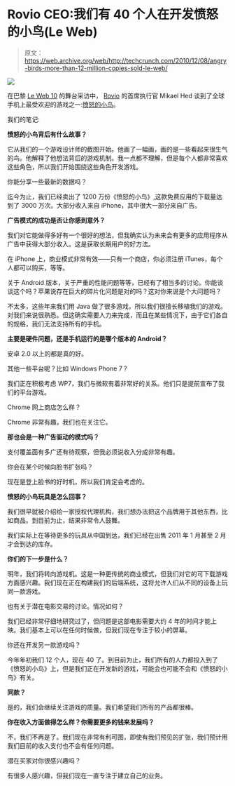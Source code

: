 # Rovio CEO:我们有 40 个人在开发愤怒的小鸟(Le Web)

> 原文：<https://web.archive.org/web/http://techcrunch.com/2010/12/08/angry-birds-more-than-12-million-copies-sold-le-web/>

![](img/271fd0f7a724aca809cbbf26f1aa4931.png)

在巴黎 [Le Web 10](https://web.archive.org/web/20230203050104/http://leweb.net/) 的舞台采访中， [Rovio](https://web.archive.org/web/20230203050104/http://www.crunchbase.com/company/rovio-mobile) 的首席执行官 Mikael Hed 谈到了全球手机上最受欢迎的游戏之一:[愤怒的小鸟](https://web.archive.org/web/20230203050104/http://www.crunchbase.com/product/angry-birds)。

我们的笔记:

**愤怒的小鸟背后有什么故事？**

它从我们的一个游戏设计师的截图开始。他画了一幅画，画的是一些看起来很生气的鸟。他解释了他想法背后的游戏机制。我一点都不理解，但是每个人都非常喜欢这些角色，所以我们开始围绕这些角色开发游戏。

你能分享一些最新的数据吗？

迄今为止，我们已经卖出了 1200 万份《愤怒的小鸟》,这款免费应用的下载量达到了 3000 万次。大部分收入来自 iPhone，其中很大一部分来自广告。

**广告模式的成功是否让你感到意外？**

我们对它能做得多好有一个很好的想法，但我确实认为未来会有更多的应用程序从广告中获得大部分收入。这是获取长期用户的好方法。

在 iPhone 上，商业模式非常有效——只有一个商店，你必须注册 iTunes，每个人都可以购买，等等。

关于 Android 版本，关于严重的性能问题等等，已经有了相当多的讨论。你能谈谈这个吗？苹果说存在巨大的碎片化问题是对的吗？这对你来说是个大问题吗？

不太多，这些年来我们用 Java 做了很多游戏，所以我们很擅长移植我们的游戏。对我们来说很熟悉。但这确实需要人力来完成，而且在某些情况下，由于它们各自的规格，我们无法支持所有的手机。

**主要是硬件问题，还是手机运行的是哪个版本的 Android？**

安卓 2.0 以上的都是真的好。

其他一些平台呢？比如 Windows Phone 7？

我们正在积极考虑 WP7，我们与微软有着非常好的关系。他们只是提前宣布了我们的平台游戏。

Chrome 网上商店怎么样？

Chrome 非常有趣，我们也在关注它。

**那也会是一种广告驱动的模式吗？**

支付覆盖面有多广还有待观察，但我必须说收入分成非常有趣。

你会在某个时候向脸书扩张吗？

现在是登上脸书的好时机，所以我们肯定会考虑的。

**愤怒的小鸟玩具是怎么回事？**

我们很早就被介绍给一家授权代理机构，我们想办法把这个品牌用于其他东西，比如商品。到目前为止，结果非常令人鼓舞。

我们实际上在等待更多的玩具从中国到达，我们已经在出售 2011 年 1 月甚至 2 月才会到达的库存。

**你们的下一步是什么？**

明年，我们将转向游戏机。这是一种更传统的商业模式，但我们对它的可下载游戏方面感兴趣。我们现在正在构建我们的后端系统，这将允许人们从不同的设备上玩同一款游戏。

也有关于潜在电影交易的讨论。情况如何？

我们已经非常仔细地研究过了，但问题是这部电影需要大约 4 年的时间才能上映。我们基本上可以在任何时候做，但我们现在专注于较小的屏幕。

你还在开发另一款游戏吗？

今年年初我们 12 个人，现在 40 了。到目前为止，我们所有的人力都投入到了《愤怒的小鸟》上，但是我们正在开发新的游戏，可能会也可能不会和《愤怒的小鸟》有关。

**同款？**

是的，我们会继续关注游戏的质量。我们希望我们所有的产品都很棒。

**你在收入方面做得怎么样？你需要更多的钱来发展吗？**

不，我们不再是了。我们现在非常有利可图，即使有我们预见的扩张，我们预计用我们目前的收入支付也不会有任何问题。

潜在买家对你很感兴趣吗？

有很多人感兴趣，但我们现在一直专注于建立自己的业务。